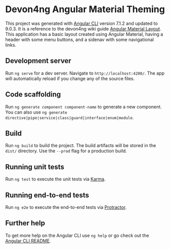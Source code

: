 # Devon4ng Angular Material Theming

This project was generated with [Angular CLI](https://github.com/angular/angular-cli) version 7.1.2 and updated to 9.0.3. It is a reference to the devon4ng wiki guide [Angular Material Layout](https://github.com/devonfw/devon4ng/wiki/guide-layout-with-angular-material). This application has a basic layout created using Angular Material, having a header with some menu buttons, and a sidenav with some navigational links.

## Development server

Run `ng serve` for a dev server. Navigate to `http://localhost:4200/`. The app will automatically reload if you change any of the source files.

## Code scaffolding

Run `ng generate component component-name` to generate a new component. You can also use `ng generate directive|pipe|service|class|guard|interface|enum|module`.

## Build

Run `ng build` to build the project. The build artifacts will be stored in the `dist/` directory. Use the `--prod` flag for a production build.

## Running unit tests

Run `ng test` to execute the unit tests via [Karma](https://karma-runner.github.io).

## Running end-to-end tests

Run `ng e2e` to execute the end-to-end tests via [Protractor](http://www.protractortest.org/).

## Further help

To get more help on the Angular CLI use `ng help` or go check out the [Angular CLI README](https://github.com/angular/angular-cli/blob/master/README.md).
